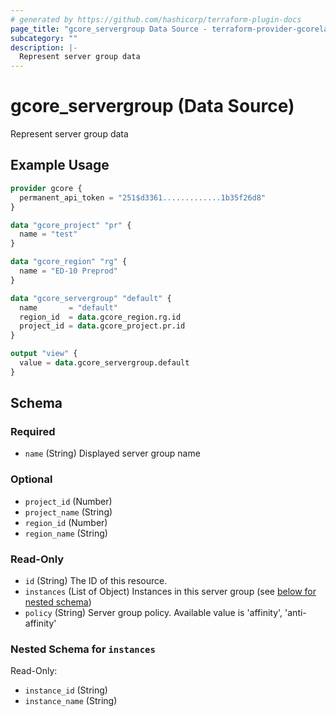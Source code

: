 ```yaml
---
# generated by https://github.com/hashicorp/terraform-plugin-docs
page_title: "gcore_servergroup Data Source - terraform-provider-gcorelabs"
subcategory: ""
description: |-
  Represent server group data
---
```


# gcore_servergroup (Data Source)

Represent server group data

## Example Usage

```terraform
provider gcore {
  permanent_api_token = "251$d3361.............1b35f26d8"
}

data "gcore_project" "pr" {
  name = "test"
}

data "gcore_region" "rg" {
  name = "ED-10 Preprod"
}

data "gcore_servergroup" "default" {
  name       = "default"
  region_id  = data.gcore_region.rg.id
  project_id = data.gcore_project.pr.id
}

output "view" {
  value = data.gcore_servergroup.default
}
```

<!-- schema generated by tfplugindocs -->
## Schema

### Required

- `name` (String) Displayed server group name

### Optional

- `project_id` (Number)
- `project_name` (String)
- `region_id` (Number)
- `region_name` (String)

### Read-Only

- `id` (String) The ID of this resource.
- `instances` (List of Object) Instances in this server group (see [below for nested schema](#nestedatt--instances))
- `policy` (String) Server group policy. Available value is 'affinity', 'anti-affinity'

<a id="nestedatt--instances"></a>
### Nested Schema for `instances`

Read-Only:

- `instance_id` (String)
- `instance_name` (String)


